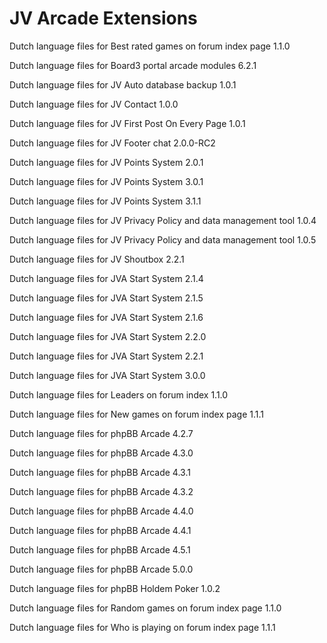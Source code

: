 # JV Arcade Extensions

Dutch language files for Best rated games on forum index page 1.1.0

Dutch language files for Board3 portal arcade modules 6.2.1

Dutch language files for JV Auto database backup 1.0.1

Dutch language files for JV Contact 1.0.0

Dutch language files for JV First Post On Every Page 1.0.1

Dutch language files for JV Footer chat 2.0.0-RC2

Dutch language files for JV Points System 2.0.1

Dutch language files for JV Points System 3.0.1

Dutch language files for JV Points System 3.1.1

Dutch language files for JV Privacy Policy and data management tool 1.0.4

Dutch language files for JV Privacy Policy and data management tool 1.0.5

Dutch language files for JV Shoutbox 2.2.1

Dutch language files for JVA Start System 2.1.4

Dutch language files for JVA Start System 2.1.5

Dutch language files for JVA Start System 2.1.6

Dutch language files for JVA Start System 2.2.0

Dutch language files for JVA Start System 2.2.1

Dutch language files for JVA Start System 3.0.0

Dutch language files for Leaders on forum index 1.1.0

Dutch language files for New games on forum index page 1.1.1

Dutch language files for phpBB Arcade 4.2.7

Dutch language files for phpBB Arcade 4.3.0

Dutch language files for phpBB Arcade 4.3.1

Dutch language files for phpBB Arcade 4.3.2

Dutch language files for phpBB Arcade 4.4.0

Dutch language files for phpBB Arcade 4.4.1

Dutch language files for phpBB Arcade 4.5.1

Dutch language files for phpBB Arcade 5.0.0

Dutch language files for phpBB Holdem Poker 1.0.2

Dutch language files for Random games on forum index page 1.1.0

Dutch language files for Who is playing on forum index page 1.1.1
